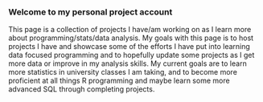 ### Welcome to my personal project account
This page is a collection of projects I have/am working on as I learn more about programming/stats/data analysis. 
My goals with this page is to host projects I have and showcase some of the efforts I have put into learning data focused programming and to hopefully update some projects 
as I get more data or improve in my analysis skills. My current goals are to learn more statistics in university classes I am taking, and to become more proficient at all things
R programming and maybe learn some more advanced SQL through completing projects.
<!--
**pletkas/pletkas** is a ✨ _special_ ✨ repository because its `README.md` (this file) appears on your GitHub profile.

Here are some ideas to get you started:

- 🔭 I’m currently working on ...
- 🌱 I’m currently learning ...
- 👯 I’m looking to collaborate on ...
- 🤔 I’m looking for help with ...
- 💬 Ask me about ...
- 📫 How to reach me: ...
- 😄 Pronouns: ...
- ⚡ Fun fact: ...
-->
